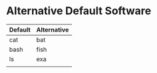 # Alternative Default Software

| Default | Alternative |
| ------- | ----------- |
| cat     | bat         |
| bash    | fish        |
| ls      | exa         |
|         |             |